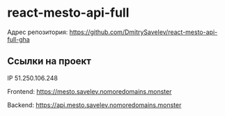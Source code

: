 # react-mesto-api-full

Адрес репозитория: https://github.com/DmitrySavelev/react-mesto-api-full-gha

## Ссылки на проект

IP 51.250.106.248

Frontend: https://mesto.savelev.nomoredomains.monster

Backend: https://api.mesto.savelev.nomoredomains.monster